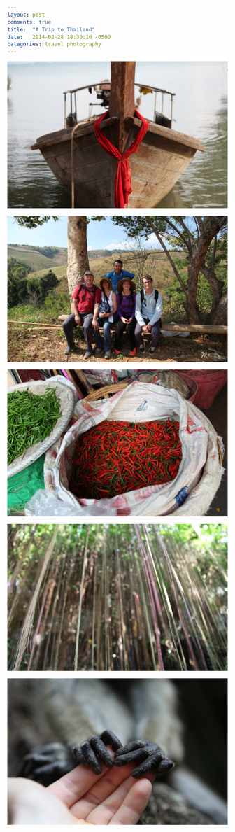 ```yaml
---
layout: post
comments: true
title:  "A Trip to Thailand"
date:   2014-02-28 18:30:10 -0500
categories: travel photography
---
```


![](assets/IMG_2518.JPG)

![](assets/IMG_4104.JPG)

![](assets/IMG_5055.JPG)

![](assets/IMG_4561.JPG)

![](assets/IMG_2702.JPG)
